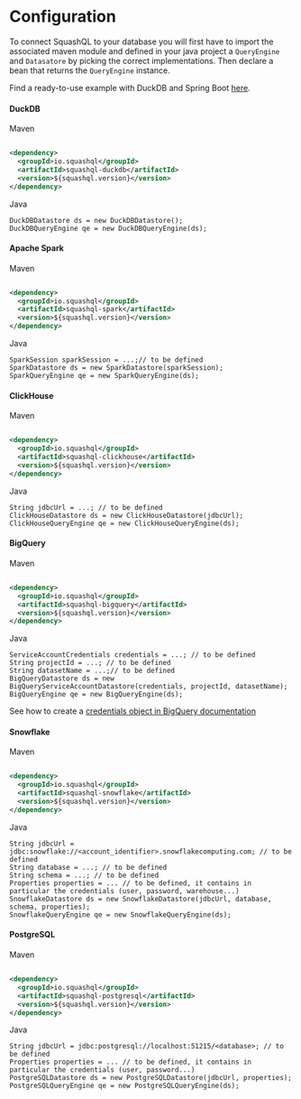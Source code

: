 # Configuration

To connect SquashQL to your database you will first have to import the associated maven module and defined in your
java project a `QueryEngine` and `Datasatore` by picking the correct implementations. Then declare a bean that returns
the `QueryEngine` instance.

Find a ready-to-use example with DuckDB and Spring Boot [here](https://github.com/squashql/squashql-showcase).

#### DuckDB

Maven

```xml

<dependency>
  <groupId>io.squashql</groupId>
  <artifactId>squashql-duckdb</artifactId>
  <version>${squashql.version}</version>
</dependency>
```

Java

```
DuckDBDatastore ds = new DuckDBDatastore();
DuckDBQueryEngine qe = new DuckDBQueryEngine(ds);
```

#### Apache Spark

Maven

```xml

<dependency>
  <groupId>io.squashql</groupId>
  <artifactId>squashql-spark</artifactId>
  <version>${squashql.version}</version>
</dependency>
```

Java

```
SparkSession sparkSession = ...;// to be defined
SparkDatastore ds = new SparkDatastore(sparkSession);
SparkQueryEngine qe = new SparkQueryEngine(ds);
```

#### ClickHouse

Maven

```xml

<dependency>
  <groupId>io.squashql</groupId>
  <artifactId>squashql-clickhouse</artifactId>
  <version>${squashql.version}</version>
</dependency>
```

Java

```
String jdbcUrl = ...; // to be defined
ClickHouseDatastore ds = new ClickHouseDatastore(jdbcUrl);
ClickHouseQueryEngine qe = new ClickHouseQueryEngine(ds);
```

#### BigQuery

Maven

```xml

<dependency>
  <groupId>io.squashql</groupId>
  <artifactId>squashql-bigquery</artifactId>
  <version>${squashql.version}</version>
</dependency>
```

Java

```
ServiceAccountCredentials credentials = ...; // to be defined
String projectId = ...; // to be defined
String datasetName = ...;// to be defined
BigQueryDatastore ds = new BigQueryServiceAccountDatastore(credentials, projectId, datasetName);
BigQueryEngine qe = new BigQueryEngine(ds);
```

See how to create
a [credentials object in BigQuery documentation](https://cloud.google.com/bigquery/docs/authentication/service-account-file)

#### Snowflake

Maven

```xml

<dependency>
  <groupId>io.squashql</groupId>
  <artifactId>squashql-snowflake</artifactId>
  <version>${squashql.version}</version>
</dependency>
```

Java

```
String jdbcUrl = jdbc:snowflake://<account_identifier>.snowflakecomputing.com; // to be defined
String database = ...; // to be defined
String schema = ...; // to be defined
Properties properties = ... // to be defined, it contains in particular the credentials (user, password, warehouse...)
SnowflakeDatastore ds = new SnowflakeDatastore(jdbcUrl, database, schema, properties);
SnowflakeQueryEngine qe = new SnowflakeQueryEngine(ds);
```

#### PostgreSQL

Maven

```xml

<dependency>
  <groupId>io.squashql</groupId>
  <artifactId>squashql-postgresql</artifactId>
  <version>${squashql.version}</version>
</dependency>
```

Java

```
String jdbcUrl = jdbc:postgresql://localhost:51215/<database>; // to be defined
Properties properties = ... // to be defined, it contains in particular the credentials (user, password...)
PostgreSQLDatastore ds = new PostgreSQLDatastore(jdbcUrl, properties);
PostgreSQLQueryEngine qe = new PostgreSQLQueryEngine(ds);
```
